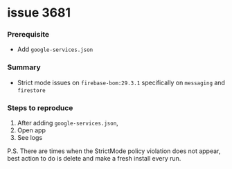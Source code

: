 # issue 3681
### Prerequisite
- Add `google-services.json`
### Summary
- Strict mode issues on `firebase-bom:29.3.1` specifically on `messaging` and `firestore`
### Steps to reproduce
1. After adding `google-services.json`, 
2. Open app
3. See logs


P.S. There are times when the StrictMode policy violation does not appear, best action to do is delete and make a fresh install every run.
